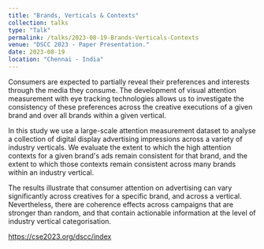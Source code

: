 ```yaml
---
title: "Brands, Verticals & Contexts"
collection: talks
type: "Talk"
permalink: /talks/2023-08-19-Brands-Verticals-Contexts
venue: "DSCC 2023 - Paper Presentation."
date: 2023-08-19
location: "Chennai - India"
---
```


Consumers are expected to partially reveal their preferences and interests through the media
they consume. The development of visual attention measurement with eye tracking technologies
allows us to investigate the consistency of these preferences across the creative executions
of a given brand and over all brands within a given vertical.

In this study we use a large-scale attention measurement dataset to analyse a collection of
digital display advertising impressions across a variety of industry verticals.
We evaluate the extent to which the high attention contexts for a given brand's ads remain
consistent for that brand, and the extent to which those contexts remain consistent across
many brands within an industry vertical.

The results illustrate that consumer attention on advertising
can vary significantly across creatives for a specific brand, and across a vertical.
Nevertheless, there are coherence effects across campaigns that are stronger than
random, and that contain actionable information at the level of industry vertical
categorisation.

https://cse2023.org/dscc/index
